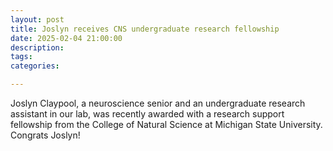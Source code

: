 ```yaml
---
layout: post
title: Joslyn receives CNS undergraduate research fellowship
date: 2025-02-04 21:00:00
description:
tags: 
categories:

---
```

Joslyn Claypool, a neuroscience senior and an undergraduate research assistant in our lab, was recently awarded with a research support fellowship from the College of Natural Science at Michigan State University. Congrats Joslyn!